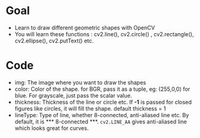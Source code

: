 # Goal
* Learn to draw different geometric shapes with OpenCV
* You will learn these functions : cv2.line(), cv2.circle() , cv2.rectangle(), cv2.ellipse(), cv2.putText() etc.
# Code
 * img: The image where you want to draw the shapes
 * color: Color of the shape. for BGR, pass it as a tuple, eg: (255,0,0) for blue. For grayscale, just pass the scalar value.
 * thickness: Thickness of the line or circle etc. If **-1** is passed for closed figures like circles, it will fill the shape. default thickness = 1
 * lineType: Type of line, whether 8-connected, anti-aliased line etc. By default, it is *** 8-connected ***. `cv2.LINE_AA` gives anti-aliased line which looks great for curves.